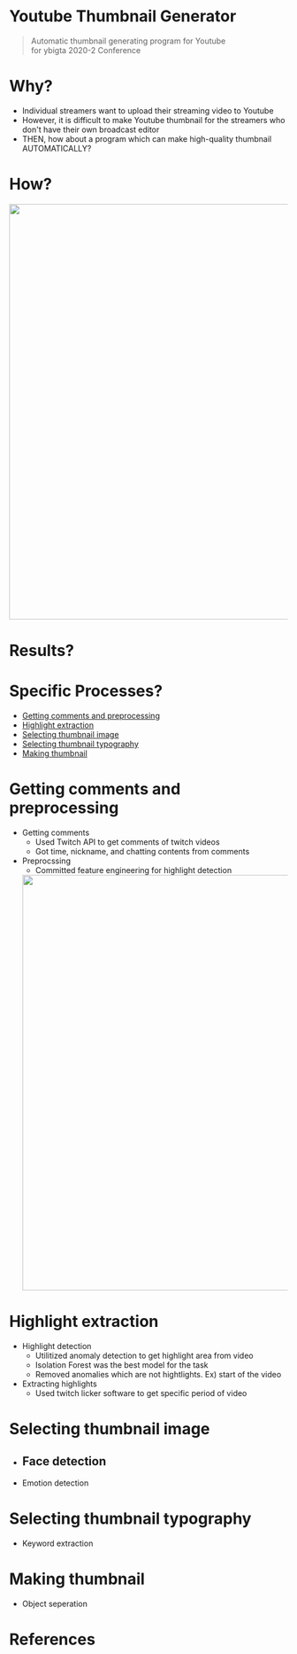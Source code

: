 # Youtube Thumbnail Generator
> Automatic thumbnail generating program for Youtube  
for ybigta 2020-2 Conference  

# Why?
- Individual streamers want to upload their streaming video to Youtube
- However, it is difficult to make Youtube thumbnail for the streamers who don't have their own broadcast editor
- THEN, how about a program which can make high-quality thumbnail AUTOMATICALLY?

# How?
<div>
<img width="750" src="https://user-images.githubusercontent.com/61009073/103165819-aa3ab800-485f-11eb-845e-0ac5abf798d2.png">
</div>

# Results?

# Specific Processes?
- [Getting comments and preprocessing](https://github.com/sopogen/thumbnail_generator#Getting-comments-and-preprocessing)
- [Highlight extraction](https://github.com/sopogen/thumbnail_generator#Highlight-extraction)
- [Selecting thumbnail image](https://github.com/sopogen/thumbnail_generator#Selecting-thumbnail-image)
- [Selecting thumbnail typography](https://github.com/sopogen/thumbnail_generator#Selecting-thumbnail-typography)
- [Making thumbnail](https://github.com/sopogen/thumbnail_generator#Making-thumbnail)

# Getting comments and preprocessing
- Getting comments
  - Used Twitch API to get comments of twitch videos
  - Got time, nickname, and chatting contents from comments
- Preprocssing
  - Committed feature engineering for highlight detection  
  <div>
  <img width="750" src=https://user-images.githubusercontent.com/61009073/103359055-79c27a80-4afa-11eb-85f7-0d092acc89d4.png>
  </div>
  
# Highlight extraction
- Highlight detection
  - Utilitized anomaly detection to get highlight area from video
  - Isolation Forest was the best model for the task
  - Removed anomalies which are not hightlights. Ex) start of the video
- Extracting highlights
  - Used twitch licker software to get specific period of video

# Selecting thumbnail image
- Face detection
  - 
- Emotion detection


# Selecting thumbnail typography
- Keyword extraction


# Making thumbnail
- Object seperation

# References
